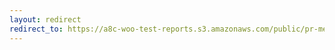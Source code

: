 ```yaml
---
layout: redirect
redirect_to: https://a8c-woo-test-reports.s3.amazonaws.com/public/pr-merge/39908/e2e/index.html
---
```

